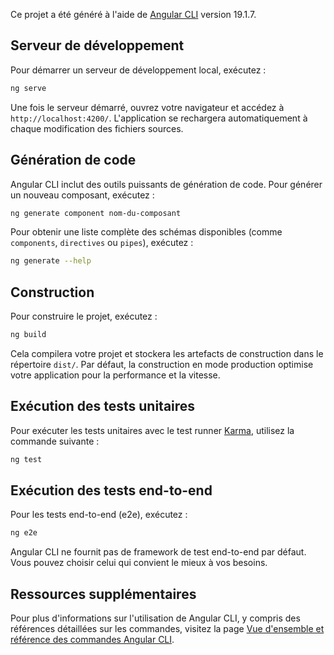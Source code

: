 Ce projet a été généré à l'aide de [Angular CLI](https://github.com/angular/angular-cli) version 19.1.7.

## Serveur de développement

Pour démarrer un serveur de développement local, exécutez :

```bash
ng serve
```

Une fois le serveur démarré, ouvrez votre navigateur et accédez à `http://localhost:4200/`. L'application se rechargera automatiquement à chaque modification des fichiers sources.

## Génération de code

Angular CLI inclut des outils puissants de génération de code. Pour générer un nouveau composant, exécutez :

```bash
ng generate component nom-du-composant
```

Pour obtenir une liste complète des schémas disponibles (comme `components`, `directives` ou `pipes`), exécutez :

```bash
ng generate --help
```

## Construction

Pour construire le projet, exécutez :

```bash
ng build
```

Cela compilera votre projet et stockera les artefacts de construction dans le répertoire `dist/`. Par défaut, la construction en mode production optimise votre application pour la performance et la vitesse.

## Exécution des tests unitaires

Pour exécuter les tests unitaires avec le test runner [Karma](https://karma-runner.github.io), utilisez la commande suivante :

```bash
ng test
```

## Exécution des tests end-to-end

Pour les tests end-to-end (e2e), exécutez :

```bash
ng e2e
```

Angular CLI ne fournit pas de framework de test end-to-end par défaut. Vous pouvez choisir celui qui convient le mieux à vos besoins.

## Ressources supplémentaires

Pour plus d'informations sur l'utilisation de Angular CLI, y compris des références détaillées sur les commandes, visitez la page [Vue d'ensemble et référence des commandes Angular CLI](https://angular.dev/tools/cli).
